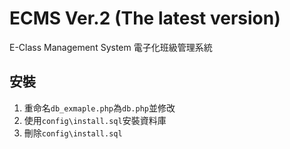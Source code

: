 # ECMS Ver.2 (The latest version)
E-Class Management System 電子化班級管理系統

## 安裝
1. 重命名`db_exmaple.php`為`db.php`並修改
2. 使用`config\install.sql`安裝資料庫
3. 刪除`config\install.sql`
